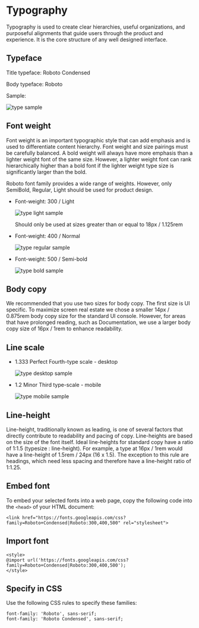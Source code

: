 # Typography

Typography is used to create clear hierarchies, useful organizations, and purposeful alignments that guide users through the product and experience. It is the core structure of any well designed interface.

## Typeface

Title typeface: Roboto Condensed

Body typeface: Roboto

Sample:

![type sample](pathname:///v1.28.x/images/extender/type_sample.png)


## Font weight

Font weight is an important typographic style that can add emphasis and is used to differentiate content hierarchy. Font weight and size pairings must be carefully balanced. A bold weight will always have more emphasis than a lighter weight font of the same size. However, a lighter weight font can rank hierarchically higher than a bold font if the lighter weight type size is significantly larger than the bold.

Roboto font family provides a wide range of weights. However, only SemiBold, Regular, Light should be used for product design.

- Font-weight: 300 / Light

  ![type light sample](pathname:///v1.28.x/images/extender/type_light_sample.png)

  Should only be used at sizes greater than or equal to 18px / 1.125rem

- Font-weight: 400 / Normal

  ![type regular sample](pathname:///v1.28.x/images/extender/type_regular_sample.png)

- Font-weight: 500 / Semi-bold

  ![type bold sample](pathname:///v1.28.x/images/extender/type_bold_sample.png)

## Body copy

We recommended that you use two sizes for body copy. The first size is UI specific. To maximize screen real estate we chose a smaller 14px / 0.875rem body copy size for the standard UI console. However, for areas that have prolonged reading, such as Documentation, we use a larger body copy size of 16px / 1rem to enhance readability.

## Line scale

- 1.333 Perfect Fourth-type scale - desktop

  ![type desktop sample](pathname:///v1.28.x/images/extender/type_scale_desktop-1024x533.png)

- 1.2 Minor Third type-scale - mobile

  ![type mobile sample](pathname:///v1.28.x/images/extender/type_scale_mobile-1024x461.png)


## Line-height

Line-height, traditionally known as leading, is one of several factors that directly contribute to readability and pacing of copy. Line-heights are based on the size of the font itself. Ideal line-heights for standard copy have a ratio of 1:1.5 (typesize : line-height). For example, a type at 16px / 1rem would have a line-height of 1.5rem / 24px (16 x 1.5). The exception to this rule are headings, which need less spacing and therefore have a line-height ratio of 1:1.25.

## Embed font

To embed your selected fonts into a web page, copy the following code into the `<head>` of your HTML document:

```
<link href="https://fonts.googleapis.com/css?family=Roboto+Condensed|Roboto:300,400,500" rel="stylesheet">
```

## Import font

```
<style>
@import url('https://fonts.googleapis.com/css?family=Roboto+Condensed|Roboto:300,400,500');
</style>
```

## Specify in CSS

Use the following CSS rules to specify these families:

```
font-family: 'Roboto', sans-serif;
font-family: 'Roboto Condensed', sans-serif;
```
